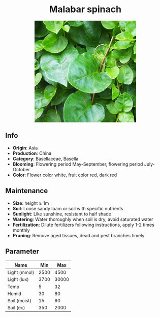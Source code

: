 <h1 align='center'>Malabar spinach</h1>
<p align="center">
    <img 
        align='center'
        width='320'
        src="../images/malabar spinach.png" 
        alt='Malabar spinach' />
</p>

## Info

 - **Origin**: Asia
 - **Production**: China
 - **Category**: Basellaceae, Basella
 - **Blooming**: Flowering period May-September, flowering period July-October
 - **Color**: Flower color white, fruit color red, dark red

## Maintenance

 - **Size**: height ≥ 1m
 - **Soil**: Loose sandy loam or soil with specific nutrients
 - **Sunlight**: Like sunshine, resistant to half shade
 - **Watering**: Water thoroughly when soil is dry, avoid saturated water
 - **Fertilization**: Dilute fertilizers following instructions, apply 1-2 times monthly
 - **Pruning**: Remove aged tissues, dead and pest branches timely

## Parameter

| Name         | Min  | Max   |
|--------------|------|-------|
| Light (mmol) | 2500 | 4500  |
| Light (lux)  | 3700 | 30000 |
| Temp         | 5    | 32    |
| Humid        | 30   | 80    |
| Soil (moist) | 15   | 60    |
| Soil (ec)    | 350  | 2000  |
